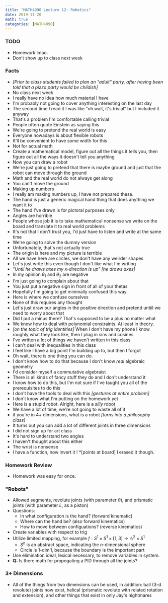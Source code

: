 ```yaml
---
title: "MATH4990 Lecture 12: Robotics"
date: 2019-11-20
math: true
categories: [MATH4990]
---
```


### TODO

- Homework lmao.
- Don't show up to class next week

### Facts

- *[Prior to class students failed to plan an "adult" party, after having been told that a pizza party would be childish]*
- No class next week
- I really have no idea how much material I have
- I'm probably not going to cover anything interesting on the last day
- The second time I read it I was like "oh wait, it's trivial" but I included it anyway
- That's a problem I'm comfortable calling trivial 
- People often quote Einstein as saying this
- We're going to pretend the real world is easy
- Everyone nowadays is about flexible robots
- It'll be convenient to have some width for this
- Not for actual math
- Create a mathematical model, figure out all the things it tells you, then figure out all the ways it doesn't tell you anything
- Now you can draw a robot
- We're just going to pretend that there is maybe ground and just that the robot can move through the ground
- Math and the real world do not always get along
- You can't move the ground
- Making up numbers
- I really am making numbers up, I have not prepared these.
- The hand is just a generic magical hand thing that does anything we want it to
- The hand I've drawn is for pictoral purposes only
- Angles are horrible
- People whose job it is to take mathematical nonsense we write on the board and translate it to real world problems
- It's not that I don't trust you, I'd just have to listen and write at the same time
- We're going to solve the dummy version
- Unfortunately, that's not actually true
- The origin is here and my picture is terrible
- All we have here are circles, we don't have any weirder shapes
- Let's just write this even though I don't like what I'm writing
- *"Until he draws axes my x-direction is up"* *[he draws axes]*
- In my opinion $\theta_1$ and $\theta_2$ are negative
- I'm just going to complain about that
- You just put a negative sign in front of all of your thetas
- Hopefully I'm going to get minimally confused this way.
- Here is where we confuse ourselves
- None of this requires any thought
- Let's just draw our angles in the positive direction and pretend untiil we need to worry about that
- Did I put a minus there? That's supposed to be a plus no matter what
- We know how to deal with polynomial constraints. At least in theory.
- *[on the topic of trig identities]* When I don't have my phone I know roughly what they look like, then I plug in sins and cosines
- I've written a lot of things we haven't written in this class
- I can't deal with inequalities in this class
- I feel like I have a big point I'm building up to, but then I forgot
- Oh wait, there is one thing you can do.
- I don't know how to do that because I don't know *real* algebraic geometry
- I'd consider myself a commutative algebraist 
- There is all kinds of fancy stuff they do and I don't understand it
- I know how to do this, but I'm not sure if I've taught you all of the prerequisites to do this
- I don't have the tools to deal with this *[gestures at entire problem]*
- I don't know what I'm putting on the homework yet
- Here is a stupid robot. Alright, here is a *silly* robot
- We have a lot of time, we're not going to waste all of it
- if you're in 4+ dimensions, what is a robot *[turns into a philosophy class]*
- It turns out you can add a lot of different joints in three dimensions
- I did not sign up for art class
- It's hard to understand two angles
- I haven't thought about this either
- The wrist is nonsense 
- I have a function, now invert it ! *[points at board] I erased it though.

### Homework Review

- Homework was easy for once.

### "Robots"

- Allowed segments, revolute joints (with parameter $\theta$), and prismatic joints (with parameter $L$, as a piston)
- Questions:
    - In what configuration is the hand? (forward kinematic)
    - Where can the hand be? (also forward kinematics)
    - How to move between configuations? (reverse kinematics)
- Create variables with respect to trig
- Utilize limited mapping, for example $f: S^1\times S^1\times [1,3]\to \mathbb{A}^2\times S^1$
    - $S^n$ is an abstract space, indicating the $n$-dimensional sphere
    - Circle is 1-dim'l, because the boundary is the important part
- Use elimination ideal, lexical necessary, to remove variables in system.
- **Q:** Is there math for propogating a PID through all the joints?

### 3+ Dimensions

- All of the things from two dimensions can be used, in addition: ball (3-d revolute) joints now exist, helical (prismatic revolute with related rotation and extension), and other things that exist in only Jay's nightmares